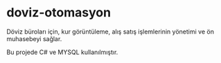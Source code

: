 # doviz-otomasyon
Döviz büroları için, kur görüntüleme, alış satış işlemlerinin yönetimi ve ön muhasebeyi sağlar.

Bu projede C# ve MYSQL kullanılmıştır.